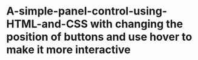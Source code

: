 # A-simple-panel-control-using-HTML-and-CSS with changing the position of buttons and use hover to make it more interactive
